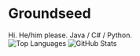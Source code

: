 # Groundseed
Hi. He/him please. Java / C# / Python.  
<img alt="Top Languages" src="https://github-readme-stats.vercel.app/api/top-langs/?username=groundseed&exclude_repo=Mistakepack&theme=synthwave&layout=compact">
<img alt="GitHub Stats" src="https://github-readme-stats.vercel.app/api?username=groundseed&show_icons=true&theme=synthwave&layout=compact">
